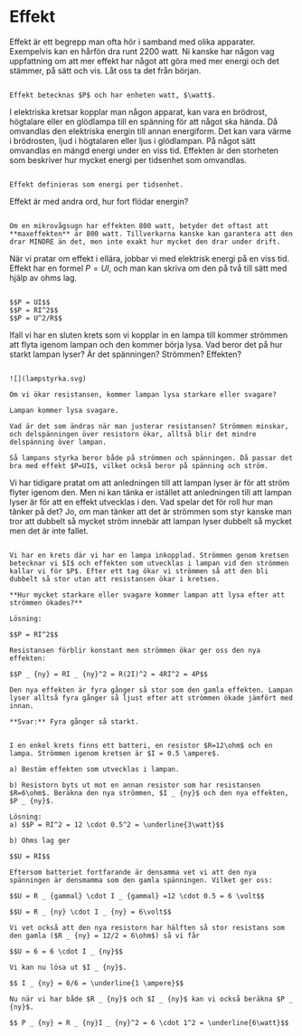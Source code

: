 # Effekt

Effekt är ett begrepp man ofta hör i samband med olika apparater. Exempelvis kan en hårfön dra runt 2200 watt. Ni kanske har någon vag uppfattning om att mer effekt har något att göra med mer energi och det stämmer, på sätt och vis. Låt oss ta det från början.

```admonish info title="Storhet och enhet"

Effekt betecknas $P$ och har enheten watt, $\watt$.

```

I elektriska kretsar kopplar man någon apparat, kan vara en brödrost, högtalare eller en glödlampa till en spänning för att något ska hända. Då omvandlas den elektriska energin till annan energiform. Det kan vara värme i brödrosten, ljud i högtalaren eller ljus i glödlampan. På något sätt omvandlas en mängd energi under en viss tid. Effekten är den storheten som beskriver hur mycket energi per tidsenhet som omvandlas. 

```admonish info title="Definition"

Effekt definieras som energi per tidsenhet. 

```

Effekt är med andra ord, hur fort flödar energin?

```admonish question title="Vad betyder det egentligen att en apparat drar en viss effekt?"

Om en mikrovågsugn har effekten 800 watt, betyder det oftast att **maxeffekten** är 800 watt. Tillverkarna kanske kan garantera att den drar MINDRE än det, men inte exakt hur mycket den drar under drift.

```

När vi pratar om effekt i ellära, jobbar vi med elektrisk energi på en viss tid. Effekt har en formel $P=UI$, och man kan skriva om den på två till sätt med hjälp av ohms lag.

```admonish info title="Formler för effekt"

$$P = UI$$
$$P = RI^2$$
$$P = U^2/R$$

```

Ifall vi har en sluten krets som vi kopplar in en lampa till kommer strömmen att flyta igenom lampan och den kommer börja lysa. Vad beror det på hur starkt lampan lyser? Är det spänningen? Strömmen? Effekten?

```admonish example title="Lampstyrka"

![](lampstyrka.svg)

Om vi ökar resistansen, kommer lampan lysa starkare eller svagare?

Lampan kommer lysa svagare.

Vad är det som ändras när man justerar resistansen? Strömmen minskar, och delspänningen över resistorn ökar, alltså blir det mindre delspänning över lampan. 

Så lampans styrka beror både på strömmen och spänningen. Då passar det bra med effekt $P=UI$, vilket också beror på spänning och ström.

```

Vi har tidigare pratat om att anledningen till att lampan lyser är för att ström flyter igenom den. Men ni kan tänka er istället att anledningen till att lampan lyser är för att en effekt utvecklas i den. Vad spelar det för roll hur man tänker på det? Jo, om man tänker att det är strömmen som styr kanske man tror att dubbelt så mycket ström innebär att lampan lyser dubbelt så mycket men det är inte fallet. 

```admonish example title="något"

Vi har en krets där vi har en lampa inkopplad. Strömmen genom kretsen betecknar vi $I$ och effekten som utvecklas i lampan vid den strömmen kallar vi för $P$. Efter ett tag ökar vi strömmen så att den bli dubbelt så stor utan att resistansen ökar i kretsen.

**Hur mycket starkare eller svagare kommer lampan att lysa efter att strömmen ökades?**

Lösning:

$$P = RI^2$$

Resistansen förblir konstant men strömmen ökar ger oss den nya effekten:

$$P _ {ny} = RI _ {ny}^2 = R(2I)^2 = 4RI^2 = 4P$$

Den nya effekten är fyra gånger så stor som den gamla effekten. Lampan lyser alltså fyra gånger så ljust efter att strömmen ökade jämfört med innan. 

**Svar:** Fyra gånger så starkt.

```

```admonish example title="inget dåligt exempel men den ska inte vara här!"

I en enkel krets finns ett batteri, en resistor $R=12\ohm$ och en lampa. Strömmen igenom kretsen är $I = 0.5 \ampere$. 

a) Bestäm effekten som utvecklas i lampan. 

b) Resistorn byts ut mot en annan resistor som har resistansen $R=6\ohm$. Beräkna den nya strömmen, $I _ {ny}$ och den nya effekten, $P _ {ny}$.

Lösning:  
a) $$P = RI^2 = 12 \cdot 0.5^2 = \underline{3\watt}$$
 
b) Ohms lag ger 

$$U = RI$$

Eftersom batteriet fortfarande är densamma vet vi att den nya spänningen är densmamma som den gamla spänningen. Vilket ger oss:

$$U = R _ {gammal} \cdot I _ {gammal} =12 \cdot 0.5 = 6 \volt$$

$$U = R _ {ny} \cdot I _ {ny} = 6\volt$$

Vi vet också att den nya resistorn har hälften så stor resistans som den gamla ($R _ {ny} = 12/2 = 6\ohm$) så vi får

$$U = 6 = 6 \cdot I _ {ny}$$

Vi kan nu lösa ut $I _ {ny}$.

$$ I _ {ny} = 6/6 = \underline{1 \ampere}$$

Nu när vi har både $R _ {ny}$ och $I _ {ny}$ kan vi också beräkna $P _ {ny}$.

$$ P _ {ny} = R _ {ny}I _ {ny}^2 = 6 \cdot 1^2 = \underline{6\watt}$$
```

<!-- todo Nämn något om värme -->

